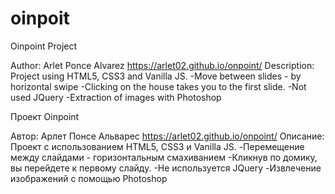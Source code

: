 # oinpoit
 Oinpoint Project

 Author: Arlet Ponce Alvarez
https://arlet02.github.io/onpoint/
 Description:
 Project using HTML5, CSS3 and Vanilla JS.
 -Move between slides - by horizontal swipe
 -Clicking on the house takes you to the first slide.
 -Not used JQuery
 -Extraction of images with Photoshop



 Проект Oinpoint

  Автор: Арлет Понсе Альварес
 https://arlet02.github.io/onpoint/
  Описание:
  Проект с использованием HTML5, CSS3 и Vanilla JS.
  -Перемещение между слайдами - горизонтальным смахиванием
  -Кликнув по домику, вы перейдете к первому слайду.
  -Не используется JQuery
  -Извлечение изображений с помощью Photoshop

